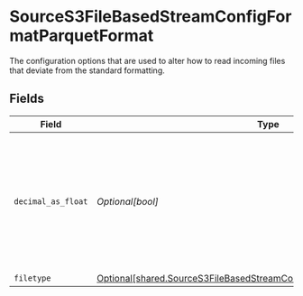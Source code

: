 # SourceS3FileBasedStreamConfigFormatParquetFormat

The configuration options that are used to alter how to read incoming files that deviate from the standard formatting.


## Fields

| Field                                                                                                                                                            | Type                                                                                                                                                             | Required                                                                                                                                                         | Description                                                                                                                                                      |
| ---------------------------------------------------------------------------------------------------------------------------------------------------------------- | ---------------------------------------------------------------------------------------------------------------------------------------------------------------- | ---------------------------------------------------------------------------------------------------------------------------------------------------------------- | ---------------------------------------------------------------------------------------------------------------------------------------------------------------- |
| `decimal_as_float`                                                                                                                                               | *Optional[bool]*                                                                                                                                                 | :heavy_minus_sign:                                                                                                                                               | Whether to convert decimal fields to floats. There is a loss of precision when converting decimals to floats, so this is not recommended.                        |
| `filetype`                                                                                                                                                       | [Optional[shared.SourceS3FileBasedStreamConfigFormatParquetFormatFiletype]](undefined/models/shared/sources3filebasedstreamconfigformatparquetformatfiletype.md) | :heavy_minus_sign:                                                                                                                                               | N/A                                                                                                                                                              |